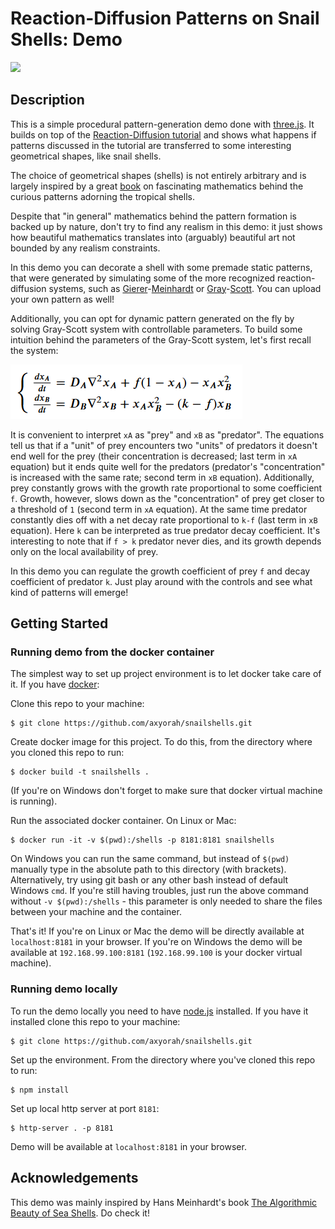 # Reaction-Diffusion Patterns on Snail Shells: Demo

<img width=700 src="imgs/snailshell.gif">

## Description
This is a simple procedural pattern-generation demo done with [three.js](https://threejs.org/). It builds on top of the [Reaction-Diffusion tutorial](https://github.com/axyorah/reaction_diffusion_tutorial) and shows what happens if patterns discussed in the tutorial are transferred to some interesting geometrical shapes, like snail shells.

The choice of geometrical shapes (shells) is not entirely arbitrary and is largely inspired by a great [book](https://www.springer.com/gp/book/9783540921417) on fascinating mathematics behind the curious patterns adorning the tropical shells.

Despite that "in general" mathematics behind the pattern formation is backed up by nature, don't try to find any realism in this demo: it just shows how beautiful mathematics translates into (arguably) beautiful art not bounded by any realism constraints.

In this demo you can decorate a shell with some premade static patterns, that were generated by simulating some of the more recognized reaction-diffusion systems, such as [Gierer](http://www.scholarpedia.org/article/Gierer-Meinhardt_model)-[Meinhardt](https://github.com/axyorah/reaction_diffusion_tutorial/blob/master/examples/gierer_meinhardt.ipynb) or [Gray](https://en.wikipedia.org/wiki/Reaction%E2%80%93diffusion_system)-[Scott](https://github.com/axyorah/reaction_diffusion_tutorial/blob/master/examples/gray-scott.ipynb). You can upload your own pattern as well!

Additionally, you can opt for dynamic pattern generated on the fly by solving Gray-Scott system with controllable parameters. To build some intuition behind the parameters of the Gray-Scott system, let's first recall the system:

<img src="./imgs/grayscott-pde.png"></img>

It is convenient to interpret `xA` as "prey" and `xB` as "predator". The equations tell us that if a "unit" of prey encounters two "units" of predators it doesn't end well for the prey (their concentration is decreased; last term in `xA` equation) but it ends quite well for the predators (predator's "concentration" is increased with the same rate; second term in `xB` equation). Additionally, prey constantly grows with the growth rate proportional to some coefficient `f`. Growth, however, slows down as the "concentration" of prey get closer to a threshold of `1` (second term in `xA` equation). At the same time predator constantly dies off with a net decay rate proportional to `k-f` (last term in `xB` equation). Here `k` can be interpreted as true predator decay coefficient. It's interesting to note that if `f > k` predator never dies, and its growth depends only on the local availability of prey.

In this demo you can regulate the growth coefficient of prey `f` and decay coefficient of predator `k`. Just play around with the controls and see what kind of patterns will emerge!

## Getting Started
### Running demo from the docker container
The simplest way to set up project environment is to let docker take care of it. If you have [docker](https://www.docker.com/):

Clone this repo to your machine:
```
$ git clone https://github.com/axyorah/snailshells.git
```

Create docker image for this project. To do this, from the directory where you cloned this repo to run:
```
$ docker build -t snailshells .
```
(If you're on Windows don't forget to make sure that docker virtual machine is running).

Run the associated docker container. On Linux or Mac:
```
$ docker run -it -v $(pwd):/shells -p 8181:8181 snailshells
```
On Windows you can run the same command, but instead of `$(pwd)` manually type in the absolute path to this directory (with brackets). Alternatively, try using git bash or any other bash instead of default Windows `cmd`. If you're still having troubles, just run the above command without `-v $(pwd):/shells` - this parameter is only needed to share the files between your machine and the container.

That's it! If you're on Linux or Mac the demo will be directly available at `localhost:8181` in your browser.
If you're on Windows the demo will be available at `192.168.99.100:8181` (`192.168.99.100` is your docker virtual machine).

### Running demo locally
To run the demo locally you need to have [node.js](https://nodejs.org/en/) installed. If you have it installed clone this repo to your machine:
```
$ git clone https://github.com/axyorah/snailshells.git
```

Set up the environment. From the directory where you've cloned this repo to run:
```
$ npm install 
```

Set up local http server at port `8181`:
```
$ http-server . -p 8181
```

Demo will be available at `localhost:8181` in your browser.

## Acknowledgements
This demo was mainly inspired by Hans Meinhardt's book [The Algorithmic Beauty of Sea Shells](https://www.springer.com/gp/book/9783540921417). Do check it!
